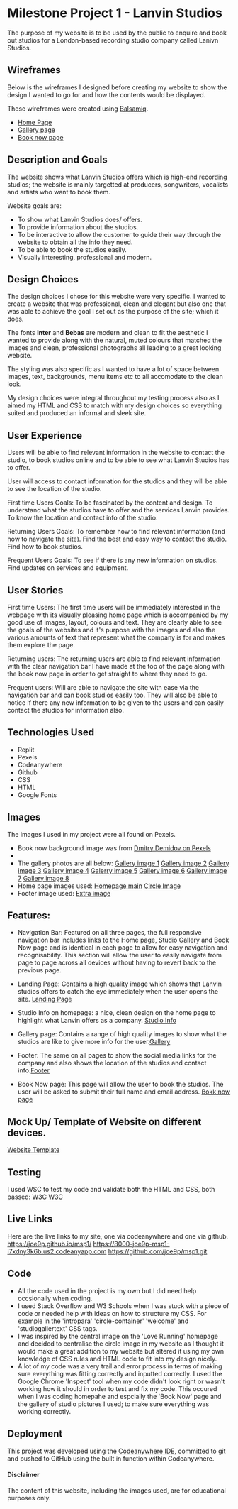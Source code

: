 # Milestone Project 1 - Lanvin Studios

The purpose of my website is to be used by the public to enquire and book out studios for a London-based recording studio company called Lanivn Studios. 

## Wireframes

Below is the wireframes I designed before creating my website to show the design I wanted to go for and how the contents would be displayed. 

These wireframes were created using [Balsamiq](https://balsamiq.com/). 

- [Home Page](https://ibb.co/kgMZdYN)
- [Gallery page](https://ibb.co/Sfbhhzy)
- [Book now page](https://ibb.co/wNgMZ6w)

## Description and Goals

The website shows what Lanvin Studios offers which is high-end recording studios; the website is mainly targetted at producers, songwriters, vocalists and artists who want to book them. 

Website goals are:
- To show what Lanvin Studios does/ offers.
- To provide information about the studios. 
- To be interactive to allow the customer to guide their way through the website to obtain all the info they need.
- To be able to book the studios easily.
- Visually interesting, professional and modern.

## Design Choices

The design choices I chose for this website were very specific. I wanted to create a website that was professional, clean and elegant but also one that was able to achieve the goal I set out as the purpose of the site; which it does. 

The fonts **Inter** and **Bebas** are modern and clean to fit the aesthetic I wanted to provide along with the natural, muted colours that matched the images and clean, professional photographs all leading to a great looking website.

The styling was also specific as I wanted to have a lot of space between images, text, backgrounds, menu items etc to all accomodate to the clean look.

My design choices were integral throughout my testing process also as I aimed my HTML and CSS to match with my design choices so everything suited and produced an informal and sleek site. 
  
  ## User Experience
Users will be able to find relevant information in the website to contact the studio, to book studios online and to be able to see what Lanvin Studios has to offer.

User will access to contact information for the studios and they will be able to see the location of the studio.

First time Users Goals:
To be fascinated by the content and design. 
To understand what the studios have to offer and the services Lanvin provides.
To know the location and contact info of the studio.

Returning Users Goals:
To remember how to find relevant information (and how to navigate the site).
Find the best and easy way to contact the studio.
Find how to book studios.

Frequent Users Goals:
To see if there is any new information on studios.
Find updates on services and equipment.

## User Stories
First time Users:
The first time users will be immediately interested in the webpage with its visually pleasing home page which is accompanied by my good use of images, layout, colours and text. They are clearly able to see the goals of the websites and it's purpose with the images and also the various amounts of text that represent what the company is for and makes them explore the page.

Returning users:
The returning users are able to find relevant information with the clear navigation bar I have made at the top of the page along with the book now page in order to get straight to where they need to go.

Frequent users: 
Will are able to navigate the site with ease via the navigation bar and can book studios easily too. They will also be able to notice if there any new information to be given to the users and can easily contact the studios for information also. 


## Technologies Used

* Replit
* Pexels
* Codeanywhere
* Github
* CSS
* HTML
* Google Fonts
  
## Images
The images I used in my project were all found on Pexels. 
- Book now background image was from [Dmitry Demidov on Pexels](https://www.pexels.com/photo/silver-dynamic-microphone-on-black-microphone-stand-3783471/)
- 
- The gallery photos are all below: [Gallery image 1](https://images.pexels.com/photos/164938/pexels-photo-164938.jpeg?auto=compress&cs=tinysrgb&w=1260&h=750&dpr=2) [Gallery image 2](https://images.pexels.com/photos/4988128/pexels-photo-4988128.jpeg?auto=compress&cs=tinysrgb&w=1260&h=750&dpr=2") [Gallery image 3](https://images.pexels.com/photos/7586136/pexels-photo-7586136.jpeg?auto=compress&cs=tinysrgb&w=1260&h=750&dpr=2) [Gallery image 4](https://images.pexels.com/photos/8132970/pexels-photo-8132970.jpeg?auto=compress&cs=tinysrgb&w=1260&h=750&dpr=2) [Galerry image 5](https://images.pexels.com/photos/7088373/pexels-photo-7088373.jpeg?auto=compress&cs=tinysrgb&w=1260&h=750&dpr=2) [Gallery image 6](https://images.pexels.com/photos/7086742/pexels-photo-7086742.jpeg?auto=compress&cs=tinysrgb&w=1260&h=750&dpr=2) [Gallery image 7](https://images.pexels.com/photos/9422904/pexels-photo-9422904.jpeg?auto=compress&cs=tinysrgb&w=1260&h=750&dpr=2) [Gallery image 8](https://images.pexels.com/photos/3990847/pexels-photo-3990847.jpeg?auto=compress&cs=tinysrgb&w=1260&h=750&dpr=2)
- Home page images used: [Homepage main](https://images.pexels.com/photos/7802300/pexels-photo-7802300.jpeg?auto=compress&cs=tinysrgb&w=1260&h=750&dpr=2) [Circle Image](https://images.pexels.com/photos/9644665/pexels-photo-9644665.jpeg?auto=compress&cs=tinysrgb&w=1260&h=750&dpr=2)
- Footer image used: [Extra image](https://images.pexels.com/photos/7159271/pexels-photo-7159271.jpeg?auto=compress&cs=tinysrgb&w=1260&h=750&dpr=2)


## Features:
- Navigation Bar: Featured on all three pages, the full responsive navigation bar includes links to the Home page, Studio Gallery and Book Now page and is identical in each page to allow for easy navigation and recognisability. 
This section will allow the user to easily navigate from page to page across all devices without having to revert back to the previous page.

- Landing Page: Contains a high quality image which shows that Lanvin studios offers to catch the eye immediately when the user opens the site. [Landing Page](https://ibb.co/H7vyHLH)

- Studio Info on homepage: a nice, clean design on the home page to highlight what Lanvin offers as a company. [Studio Info](https://ibb.co/MNHw2k2)
  
- Gallery page: Contains a range of high quality images to show what the studios are like to give more info for the user.[Gallery](https://ibb.co/Ycv6GKf)

- Footer: The same on all pages to show the social media links for the company and also shows the location of the studios and contact info.[Footer](https://ibb.co/kXTjyjP)

- Book Now page: This page will allow the user to book the studios. The user will be asked to submit their full name and email address. [Bokk now page](https://ibb.co/RPMzxR5)


## Mock Up/ Template of Website on different devices. 
[Website Template](https://ibb.co/svQyGVr)

## Testing
I used WSC to test my code and validate both the HTML and CSS, both passed:
[W3C](https://ibb.co/GH23cL8)
[W3C](https://ibb.co/kBTkVzC)

## Live Links
Here are the live links to my site, one via codeanywhere and one via github.
 https://joe9p.github.io/msp1/
 https://8000-joe9p-msp1-i7xdny3k6b.us2.codeanyapp.com
 https://github.com/joe9p/msp1.git

## Code
- All the code used in the project is my own but I did need help occsionally when coding.
- I used Stack Overflow and W3 Schools when I was stuck with a piece of code or needed help with ideas on how to structure my CSS. For example in the 'intropara' 'circle-container' 'welcome' and 'studiogallertext' CSS tags. 
- I was inspired by the central image on the 'Love Running' homepage and decided to centralise the circle image in my website as I thought it would make a great addition to my website but altered it using my own knowledge of CSS rules and HTML code to fit into my design nicely. 
- A lot of my code was a very trail and error process in terms of making sure everything was fitting correctly and inputted correctly. I used the Google Chrome 'Inspect' tool when my code didn't look right or wasn't working how it should in order to test and fix my code. This occured when I was coding homepahe and espcially the 'Book Now' page and the gallery of studio pictures I used; to make sure everything was working correctly. 

## Deployment

This project was developed using the [Codeanywhere IDE](https://app.codeanywhere.com), committed to git and pushed to GitHub using the built in function within Codeanywhere.

#### Disclaimer

The content of this website, including the images used, are for educational purposes only.